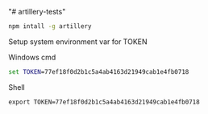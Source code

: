 "# artillery-tests" 

```sh
npm intall -g artillery
```

Setup system environment var for TOKEN

Windows cmd
```cmd
set TOKEN=77ef18f0d2b1c5a4ab4163d21949cab1e4fb0718
```

Shell 
```shell
export TOKEN=77ef18f0d2b1c5a4ab4163d21949cab1e4fb0718
```
